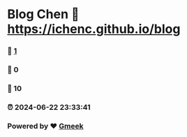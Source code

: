 # Blog Chen :link: https://ichenc.github.io/blog 
### :page_facing_up: [1](https://ichenc.github.io/blog/tag.html) 
### :speech_balloon: 0 
### :hibiscus: 10 
### :alarm_clock: 2024-06-22 23:33:41 
### Powered by :heart: [Gmeek](https://github.com/Meekdai/Gmeek)
